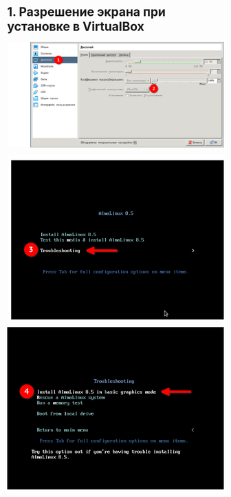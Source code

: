 # 1. Разрешение экрана при установке в VirtualBox

![](images/problems/01/1.png)

![](images/problems/01/2.png)

![](images/problems/01/3.png)